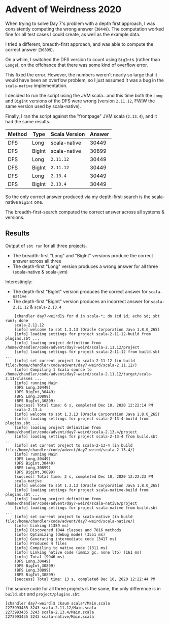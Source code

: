 # Advent of Weirdness 2020

When trying to solve Day 7's problem with a depth first approach, I
was consistently computing the wrong answer (`30449`). The computation
worked fine for all test cases I could create, as well as the example
data.

I tried a different, breadth-first approach, and was able to compute
the correct answer (`30899`).

On a whim, I switched the DFS version to count using `BigInt`s (rather
than `Long`s), on the offchance that there was some kind of overflow
error.

This fixed the error. However, the numbers weren't nearly so large
that it would have been an overflow problem, so I just assumed it was
a bug in the `scala-native` implementation.

I decided to run the script using the JVM scala...and this time both
the `Long` and `BigInt` versions of the DFS were wrong (version
`2.11.12`, FWIW the same version used by scala-native).

Finally, I ran the script against the "frontpage" JVM scala
(`2.13.4`), and it had the same results.

| Method | Type   | Scala Version | Answer |
| ------ | ------ | ------------- | ------ |
| DFS    | Long   | scala-native  | 30449  |
| DFS    | BigInt | scala-native  | 30899  |
| DFS    | Long   | `2.11.12`     | 30449  |
| DFS    | BigInt | `2.11.12`     | 30449  |
| DFS    | Long   | `2.13.4`      | 30449  |
| DFS    | BigInt | `2.13.4`      | 30449  |

So the only correct answer produced via my depth-first-search is the
scala-native `BigInt` one.

The breadth-first-search computed the correct answer across all
systems & versions.

## Results

Output of `sbt run` for all three projects.
* The breadth-first "Long" and "BigInt" versions produce the correct answer across all three
* The depth-first "Long" version produces a wrong answer for all three (scala-native & scala-jvm)

Interestingly:
* The depth-first "BigInt" version produces the correct answer for `scala-native`
* The depth-first "BigInt" version produces an incorrect answer for `scala-2.11.12` & `scala-2.13.4`
```
    [chandler day7-weird]$ for d in scala-*; do (cd $d; echo $d; sbt run); done
    scala-2.11.12
    [info] welcome to sbt 1.3.13 (Oracle Corporation Java 1.8.0_265)
    [info] loading settings for project scala-2-11-12-build from plugins.sbt ...
    [info] loading project definition from /home/chandler/code/advent/day7-weird/scala-2.11.12/project
    [info] loading settings for project scala-2-11-12 from build.sbt ...
    [info] set current project to scala-2-11-12 (in build file:/home/chandler/code/advent/day7-weird/scala-2.11.12/)
    [info] Compiling 1 Scala source to /home/chandler/code/advent/day7-weird/scala-2.11.12/target/scala-2.11/classes ...
    [info] running Main 
    (DFS Long,30449)
    (DFS BigInt,30449)
    (BFS Long,30899)
    (BFS BigInt,30899)
    [success] Total time: 6 s, completed Dec 10, 2020 12:22:14 PM
    scala-2.13.4
    [info] welcome to sbt 1.3.13 (Oracle Corporation Java 1.8.0_265)
    [info] loading settings for project scala-2-13-4-build from plugins.sbt ...
    [info] loading project definition from /home/chandler/code/advent/day7-weird/scala-2.13.4/project
    [info] loading settings for project scala-2-13-4 from build.sbt ...
    [info] set current project to scala-2-13-4 (in build file:/home/chandler/code/advent/day7-weird/scala-2.13.4/)
    [info] running Main 
    (DFS Long,30449)
    (DFS BigInt,30449)
    (BFS Long,30899)
    (BFS BigInt,30899)
    [success] Total time: 2 s, completed Dec 10, 2020 12:22:23 PM
    scala-native
    [info] welcome to sbt 1.3.13 (Oracle Corporation Java 1.8.0_265)
    [info] loading settings for project scala-native-build from plugins.sbt ...
    [info] loading project definition from /home/chandler/code/advent/day7-weird/scala-native/project
    [info] loading settings for project scala-native from build.sbt ...
    [info] set current project to scala-native (in build file:/home/chandler/code/advent/day7-weird/scala-native/)
    [info] Linking (1359 ms)
    [info] Discovered 1044 classes and 7816 methods
    [info] Optimizing (debug mode) (3551 ms)
    [info] Generating intermediate code (3417 ms)
    [info] Produced 4 files
    [info] Compiling to native code (1311 ms)
    [info] Linking native code (immix gc, none lto) (161 ms)
    [info] Total (9946 ms)
    (DFS Long,30449)
    (DFS BigInt,30899)
    (BFS Long,30899)
    (BFS BigInt,30899)
    [success] Total time: 13 s, completed Dec 10, 2020 12:22:44 PM
```    

The source code for all three projects is the same, the only difference is in `build.sbt` and `project/plugins.sbt`:

```
[chandler day7-weird]$ cksum scala*/Main.scala
2273993435 3243 scala-2.11.12/Main.scala
2273993435 3243 scala-2.13.4/Main.scala
2273993435 3243 scala-native/Main.scala
```
